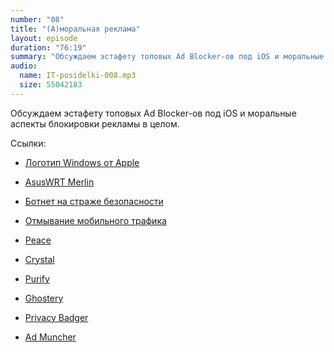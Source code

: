 ```yaml
---
number: "08"
title: "(А)моральная реклама"
layout: episode
duration: "76:19"
summary: "Обсуждаем эстафету топовых Ad Blocker-ов под iOS и моральные аспекты блокировки рекламы в целом."
audio:
  name: IT-posidelki-008.mp3
  size: 55042183
---
```


Обсуждаем эстафету топовых Ad Blocker-ов под iOS и моральные аспекты блокировки рекламы в целом.

Ссылки:

* [Логотип Windows от Apple](https://twitter.com/vcru/status/651036177752059904)
* [AsusWRT Merlin](https://github.com/RMerl/asuswrt-merlin)
* [Ботнет на страже безопасности](http://www.symantec.com/connect/blogs/there-internet-things-vigilante-out-there)
* [Отмывание мобильного трафика](http://habrahabr.ru/company/apps4all/blog/225409/)

* [Peace](http://www.marco.org/2015/09/18/just-doesnt-feel-good)
* [Crystal](http://digiday.com/publishers/ad-blocking-crystal)
* [Purify](https://www.purify-app.com)
* [Ghostery](https://www.ghostery.com)
* [Privacy Badger](https://www.eff.org/privacybadger)
* [Ad Muncher](http://www.murrayhurps.com/blog/ad-muncher-version-5)
